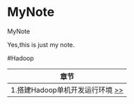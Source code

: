 # MyNote
MyNote

Yes,this is just my note.

 #Hadoop

| 章节 |
|:--------:|
|    1.搭建Hadoop单机开发运行环境  <a href="https://github.com/GinRyan/MyNote/blob/master/Hadoop/1.Set%20up%20Hadoop%20runtime%20environment.md">>></a> |
